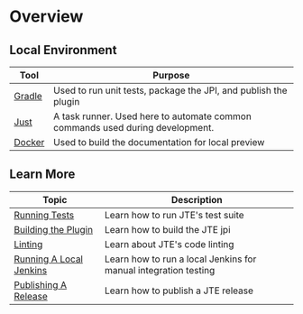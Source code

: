 # Overview

## Local Environment

| Tool                                         | Purpose                                                                       |
|----------------------------------------------|-------------------------------------------------------------------------------|
| [Gradle]( https://gradle.org)                | Used to run unit tests, package the JPI, and publish the plugin               |
| [Just](https://github.com/casey/just)        | A task runner. Used here to automate common commands used during development. |
| [Docker](https://www.docker.com/get-started) | Used to build the documentation for local preview                             |

## Learn More

| Topic                                         | Description                                                     |
|-----------------------------------------------|-----------------------------------------------------------------|
| [Running Tests](./running-tests.md)           | Learn how to run JTE's test suite                               |
| [Building the Plugin](./building.md)          | Learn how to build the JTE jpi                                  |
| [Linting](./linting.md)                       | Learn about JTE's code linting                                  |
| [Running A Local Jenkins](./local-jenkins.md) | Learn how to run a local Jenkins for manual integration testing |
| [Publishing A Release](releasing.md)          | Learn how to publish a JTE release                              |